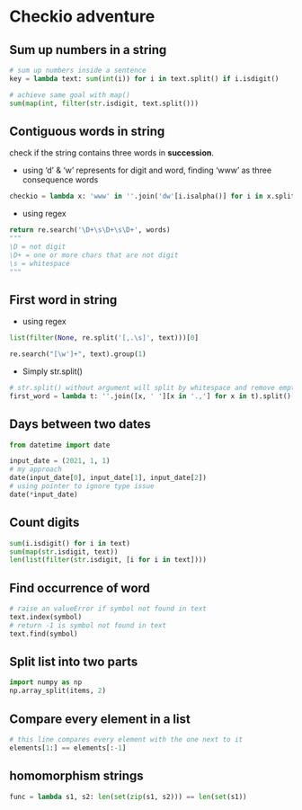# Checkio adventure

## Sum up numbers in a string

```python
# sum up numbers inside a sentence
key = lambda text: sum(int(i)) for i in text.split() if i.isdigit()

# achieve same goal with map()
sum(map(int, filter(str.isdigit, text.split()))
```

## Contiguous words in string

check if the string contains three words in **succession**.

- using ‘d’ & ‘w’ represents for digit and word, finding ‘www’ as three consequence words

```python
checkio = lambda x: 'www' in ''.join('dw'[i.isalpha()] for i in x.split())
```

- using regex

```python
return re.search('\D+\s\D+\s\D+', words)
"""
\D = not digit
\D+ = one or more chars that are not digit
\s = whitespace
"""
```

## First word in string

- using regex

```python
list(filter(None, re.split('[,.\s]', text)))[0]

re.search("[\w']+", text).group(1)
```

- Simply str.split()

```python
# str.split() without argument will split by whitespace and remove empty strings in result list
first_word = lambda t: ''.join([x, ' '][x in '.,'] for x in t).split()[0]
```

## Days between two dates

```python
from datetime import date

input_date = (2021, 1, 1)
# my approach
date(input_date[0], input_date[1], input_date[2])
# using pointer to ignore type issue 
date(*input_date)
```

## Count digits

```python
sum(i.isdigit() for i in text)
sum(map(str.isdigit, text))
len(list(filter(str.isdigit, [i for i in text])))
```

## Find occurrence of word

```python
# raise an valueError if symbol not found in text
text.index(symbol)
# return -1 is symbol not found in text
text.find(symbol)
```

## Split list into two parts

```python
import numpy as np
np.array_split(items, 2)
```

## Compare every element in a list

```python
# this line compares every element with the one next to it
elements[1:] == elements[:-1]
```

## homomorphism strings

```python
func = lambda s1, s2: len(set(zip(s1, s2))) == len(set(s1))
```

